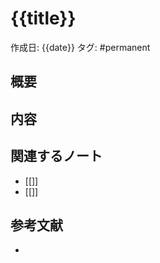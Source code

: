 # {{title}}

作成日: {{date}}
タグ: #permanent 

## 概要
<!-- ノートの概要をここに記述 -->

## 内容
<!-- メインの内容をここに記述 -->

## 関連するノート
<!-- 関連するノートへのリンク -->
- [[]]
- [[]]

## 参考文献
<!-- 参考にした文献やソース -->
-